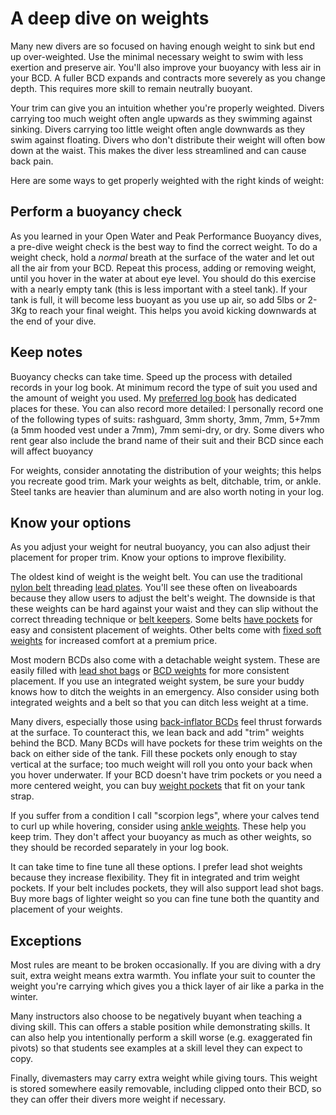 # A deep dive on weights

Many new divers are so focused on having enough weight to sink but end up
over-weighted. Use the minimal necessary weight to swim with less exertion
and preserve air. You'll also improve your buoyancy with less air in your BCD.
A fuller BCD expands and contracts more severely as you change depth.
This requires more skill to remain neutrally buoyant.

Your trim can give you an intuition whether you're properly weighted. Divers
carrying too much weight often angle upwards as they swimming against sinking.
Divers carrying too little weight often angle downwards as they swim against
floating. Divers who don't distribute their weight will often bow down at the
waist. This makes the diver less streamlined and can cause back pain.

Here are some ways to get properly weighted with the right kinds of weight:

## Perform a buoyancy check

As you learned in your Open Water and Peak Performance Buoyancy dives,
a pre-dive weight check is the best way to find the correct weight. To do a
weight check, hold a _normal_ breath at the surface of the water and let out
all the air from your BCD. Repeat this process, adding or removing weight,
until you hover in the water at about eye level. You should do this exercise
with a nearly empty tank (this is less important with a steel tank).
If your tank is full, it will become less buoyant as you
use up air, so add 5lbs or 2-3Kg to reach your final weight. This helps
you avoid kicking downwards at the end of your dive.

## Keep notes

Buoyancy checks can take time. Speed up the process with detailed records in your
log book. At minimum record the type of suit you used and the amount of weight
you used. My [preferred log book](0) has dedicated places for these. You can
also record more detailed: I personally record one of the following types of
suits: rashguard, 3mm shorty, 3mm, 7mm, 5+7mm (a 5mm hooded vest under a 7mm),
7mm semi-dry, or dry. Some divers who rent gear also include the brand name of
their suit and their BCD since each will affect buoyancy

For weights, consider annotating the distribution of your weights; this helps
you recreate good trim. Mark your weights as belt, ditchable, trim, or ankle.
Steel tanks are heavier than aluminum and are also worth noting in your log.

## Know your options 

As you adjust your weight for neutral buoyancy, you can also adjust their placement
for proper trim. Know your options to improve flexibility.

The oldest kind of weight is the weight belt. You can use the
traditional [nylon belt](1) threading [lead plates](2).
You'll see these often on liveaboards because they allow users to adjust the belt's
weight. The downside is that these weights can be hard against your
waist and they can slip without the correct threading technique
or [belt keepers](3). Some belts [have pockets](10)
for easy and consistent placement of weights. Other belts come with 
[fixed soft weights](4) for increased comfort at a premium price.

Most modern BCDs also come with a detachable weight system.
These are easily filled with [lead shot bags](5) or [BCD weights](6)
for more consistent placement. If you use an integrated weight
system, be sure your buddy knows how to ditch the weights
in an emergency.
Also consider using both integrated weights and a belt
so that you
can ditch less weight at a time.

Many divers, especially those using [back-inflator BCDs](7) feel thrust
forwards at the surface. To counteract this, we lean back and add "trim"
weights behind the BCD. Many BCDs will have pockets for
these trim weights on the back on either side
of the tank. Fill these pockets only enough to stay
vertical at the surface; too much weight will roll you
onto your back when you hover underwater. If your BCD doesn't 
have trim pockets or you need a more centered weight,
you can buy [weight pockets](8) that fit on your tank strap.

If you suffer from a condition I call "scorpion legs",
where your calves tend to curl up while hovering, consider
using [ankle weights](9).
These help you keep trim. They don't affect your
buoyancy as much as other weights, so they should be recorded
separately in your log book.

It can take time to fine tune all these options. I prefer
lead shot weights because they increase flexibility. They fit in
integrated and trim weight pockets. If your belt includes pockets, they
will also support lead shot bags. Buy more bags of lighter weight
so you can fine tune both the quantity and placement of your weights.

## Exceptions

Most rules are meant to be broken occasionally. If you are diving with a dry
suit, extra weight means extra warmth. You inflate your suit to counter
the weight you're carrying which gives you a thick layer of air like a
parka in the winter.

Many instructors also choose to be negatively buyant when teaching a diving skill.
This can offers a stable position while demonstrating skills. It can also
help you intentionally perform a skill worse (e.g. exaggerated fin pivots) so
that students see examples at a skill level they can expect to copy.

Finally, divemasters may carry extra weight while giving tours. This weight is
stored somewhere easily removable, including clipped onto their BCD, so they
can offer their divers more weight if necessary.

[0]:(https://amzn.to/2VFcwYl)
[1]:(https://amzn.to/2Ba4iOl)
[2]:(https://amzn.to/2McadIW)
[3]:(https://amzn.to/2OMjgCg)
[4]:(https://amzn.to/2MBgLQs)
[5]:(https://amzn.to/2Bd6Rz4)
[6]:(https://amzn.to/2Mgerzk)
[7]:(https://amzn.to/2oKjZci)
[8]:(https://amzn.to/2Md6xXx)
[9]:(https://amzn.to/2nJhYwA)
[10]:(https://amzn.to/31d1Ocz)